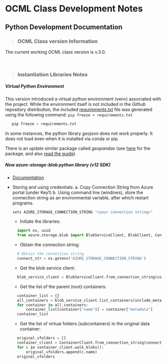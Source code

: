 # OCML Class Development Notes

## Python Development Documentation

> ### OCML Class version Information

The current working _OCML_ class version is v.3.0.

</br>

> ### Instantiation Libraries Notes

##### Virtual Python Environment

This version introduced a virtual python environment (venv) associated with the project. While the environment itself is not included in the _Github_ repository distribution, the included [requirements.txt](../../requirements.txt) file was generated using the following command: `pip freeze > requirements.txt`

```python
   pip freeze > requirements.txt
```

In some instances, the python library _geojson_ does not work properly. It does not load even when it is installed via conda or pip.

There is an update similar package called _geopandas_ (see [here](https://anaconda.org/conda-forge/geopandas) for the package, and also [read the guide](https://geopandas.org/en/stable/docs/user_guide/io.html)).

##### New **azure-storage-blob** python library (v12 SDK)

* [Documentation](https://docs.microsoft.com/en-us/azure/storage/blobs/storage-quickstart-blobs-python?tabs=environment-variable-windows)
* Storing and using credentials:
a. Copy Connection String from Azure portal (under Key1)
b. Using command line (windows), store the connection string as an environmental variable, after which restart programs.

    ```python
    setx AZURE_STORAGE_CONNECTION_STRING "<your connection string>"
    ```

  * Initiate the libraries:

  ```python
    import os, uuid
    from azure.storage.blob import BlobServiceClient, BlobClient, ContainerClient, __version__
  ```

  * Obtain the connection string:

  ```python
    # Obtain the connection string
    connect_str = os.getenv('AZURE_STORAGE_CONNECTION_STRING')
  ```

  * Get the blob service client:

  ```python
    blob_service_client = BlobServiceClient.from_connection_string(connect_str)
  ```

  * Get the list of the parent (root) containers:

  ```python
    container_list = {}
    all_containers = blob_service_client.list_containers(include_metadata=True)
    for container in all_containers:
        container_list[container["name"]] = container["metadata"]
    container_list
  ```

  * Get the list of virtual folders (subcontainers) in the original data container:
  
  ```python
    original_vfolders = []
    container_client = ContainerClient.from_connection_string(connect_str, "originaldata")
    for c in container_client.walk_blobs():
        original_vfolders.append(c.name)
    original_vfolders
  ```
